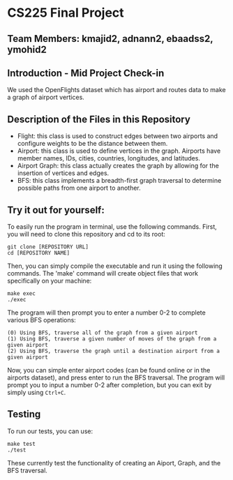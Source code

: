 # CS225 Final Project

## Team Members: kmajid2, adnann2, ebaadss2, ymohid2

## Introduction - Mid Project Check-in
We used the OpenFlights dataset which has airport and routes data to make a graph of airport vertices.

## Description of the Files in this Repository
* Flight: this class is used to construct edges between two airports and configure weights to be the distance between them. 
* Airport: this class is used to define vertices in the graph. Airports have member names, IDs, cities, countries, longitudes, and latitudes. 
* Airport Graph: this class actually creates the graph by allowing for the insertion of vertices and edges. 
* BFS: this class implements a breadth-first graph traversal to determine possible paths from one airport to another. 

## Try it out for yourself: 
To easily run the program in terminal, use the following commands.
First, you will need to clone this repository and cd to its root: 

```
git clone [REPOSITORY URL]
cd [REPOSITORY NAME]
```
Then, you can simply compile the executable and run it using the following commands. The 'make' command will create object files that work specifically on your machine: 

```
make exec
./exec 
```

The program will then prompt you to enter a number 0-2 to complete various BFS operations: 

```
(0) Using BFS, traverse all of the graph from a given airport 
(1) Using BFS, traverse a given number of moves of the graph from a given airport
(2) Using BFS, traverse the graph until a destination airport from a given airport
```
Now, you can simple enter airport codes (can be found online or in the airports dataset), and press enter to run the BFS traversal. The program will prompt you to input a number 0-2 after completion, but you can exit by simply using ```Ctrl+C```. 

## Testing 
To run our tests, you can use: 

```
make test 
./test
```

These currently test the functionality of creating an Aiport, Graph, and the BFS traversal. 

